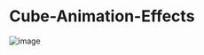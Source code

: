 # Cube-Animation-Effects
![image](https://github.com/navodlakshan/Cube-Animation-Effects/assets/127730980/a2eebe04-6fb3-412b-82e9-a56ef543b369)
